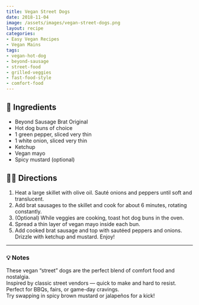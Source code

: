```yaml
---
title: Vegan Street Dogs
date: 2018-11-04
image: /assets/images/vegan-street-dogs.png
layout: recipe
categories:
- Easy Vegan Recipes
- Vegan Mains
tags:
- vegan-hot-dog
- beyond-sausage
- street-food
- grilled-veggies
- fast-food-style
- comfort-food
---
```


## 🧾 Ingredients

- Beyond Sausage Brat Original
- Hot dog buns of choice
- 1 green pepper, sliced very thin
- 1 white onion, sliced very thin
- Ketchup
- Vegan mayo
- Spicy mustard (optional)

## 👩‍🍳 Directions

1. Heat a large skillet with olive oil. Sauté onions and peppers until soft and translucent.
2. Add brat sausages to the skillet and cook for about 6 minutes, rotating constantly.
3. (Optional) While veggies are cooking, toast hot dog buns in the oven.
4. Spread a thin layer of vegan mayo inside each bun.
5. Add cooked brat sausage and top with sautéed peppers and onions. Drizzle with ketchup and mustard. Enjoy!


---

### 💡 Notes

These vegan “street” dogs are the perfect blend of comfort food and nostalgia.  
Inspired by classic street vendors — quick to make and hard to resist.  
Perfect for BBQs, fairs, or game-day cravings.  
Try swapping in spicy brown mustard or jalapeños for a kick!

